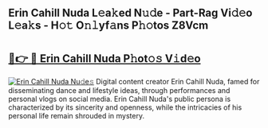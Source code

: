 ## Erin Cahill Nuda L𝚎a𝚔ed N𝚞𝚍e - Part-Rag Vi𝚍𝚎o L𝚎a𝚔s - H𝚘𝚝 O𝚗𝚕yf𝚊ns P𝚑𝚘tos Z8Vcm

# <h2><a href="http://kfdjxg.oniu.top/?m=Erin+Cahill+Nuda">🔗👉 🔴 Erin Cahill Nuda P𝚑ot𝚘𝚜 V𝚒d𝚎o</a></h2>

[![Erin Cahill Nuda Nu𝚍e𝚜](https://i.imgur.com/0qMVB7G.gif)](http://kfdjxg.oniu.top/?m=Erin+Cahill+Nuda)
Digital content creator Erin Cahill Nuda, famed for disseminating dance and lifestyle ideas, through performances and personal vlogs on social media. Erin Cahill Nuda's public persona is characterized by its sincerity and openness, while the intricacies of his personal life remain shrouded in mystery.  
